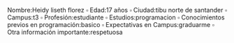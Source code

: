  Nombre:Heidy liseth florez
▫️ Edad:17 años
▫️ Ciudad:tibu norte de santander
▫️ Campus:t3
▫️ Profesión:estudiante
▫️ Estudios:programacion
▫️ Conocimientos previos en programación:basico
▫️ Expectativas en Campus:graduarme
▫️ Otra información importante:respetuosa
